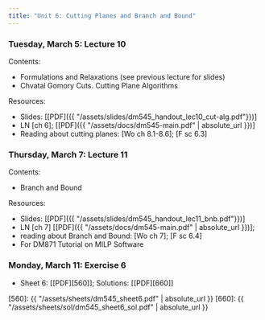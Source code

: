 ```yaml
---
title: "Unit 6: Cutting Planes and Branch and Bound" 
---
```




### Tuesday, March 5: Lecture 10

Contents:
- Formulations and Relaxations (see previous lecture for slides)
- Chvatal Gomory Cuts. Cutting Plane Algorithms

Resources:
- Slides: [[PDF]({{ "/assets/slides/dm545_handout_lec10_cut-alg.pdf"}})]
- LN [ch 6]; [[PDF]({{ "/assets/docs/dm545-main.pdf" | absolute_url }})]
- Reading about cutting planes: [Wo ch 8.1-8.6]; [F sc 6.3]



### Thursday, March 7: Lecture 11

Contents:

- Branch and Bound 

Resources:

- Slides: [[PDF]({{ "/assets/slides/dm545_handout_lec11_bnb.pdf"}})]
- LN [ch 7]  [[PDF]({{ "/assets/docs/dm545-main.pdf" | absolute_url }})];
- reading about Branch and Bound: [Wo ch 7]; [F sc 6.4]
- For DM871 Tutorial on MILP Software

### Monday, March 11: Exercise 6

- Sheet 6: [[PDF][560]]; Solutions: [[PDF][660]]

[560]: {{ "/assets/sheets/dm545_sheet6.pdf" | absolute_url }}
[660]: {{ "/assets/sheets/sol/dm545_sheet6_sol.pdf" | absolute_url }}
